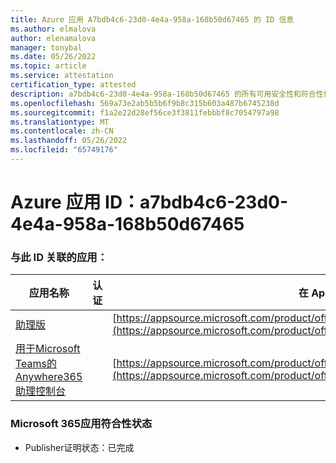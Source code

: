 ```yaml
---
title: Azure 应用 A7bdb4c6-23d0-4e4a-958a-168b50d67465 的 ID 信息
ms.author: elmalova
author: elenamalova
manager: tonybal
ms.date: 05/26/2022
ms.topic: article
ms.service: attestation
certification_type: attested
description: a7bdb4c6-23d0-4e4a-958a-168b50d67465 的所有可用安全性和符合性信息信息。
ms.openlocfilehash: 569a73e2ab5b5b6f9b8c315b603a487b6745238d
ms.sourcegitcommit: f1a2e22d28ef56ce3f3811febbbf8c7054797a98
ms.translationtype: MT
ms.contentlocale: zh-CN
ms.lasthandoff: 05/26/2022
ms.locfileid: "65749176"
---
```

# <a name="azure-app-id-a7bdb4c6-23d0-4e4a-958a-168b50d67465"></a>Azure 应用 ID：a7bdb4c6-23d0-4e4a-958a-168b50d67465


### <a name="apps-associated-with-this-id"></a>与此 ID 关联的应用：
| **应用名称** | **认证** | **在 AppSource 中查看** |
|--------------|---------------|-----------------------|
| [助理版](../forward/WA200003780.md) |  | [https://appsource.microsoft.com/product/office/WA200003780](https://appsource.microsoft.com/product/office/WA200003780) |
| [用于Microsoft Teams的 Anywhere365 助理控制台](../forward/workstreampeople.attendantconsoleformsftteams.md) |  | [https://appsource.microsoft.com/product/office/workstreampeople.attendantconsoleformsftteams](https://appsource.microsoft.com/product/office/workstreampeople.attendantconsoleformsftteams) |

### <a name="microsoft-365-app-compliance-status"></a>Microsoft 365应用符合性状态
- Publisher证明状态：已完成
